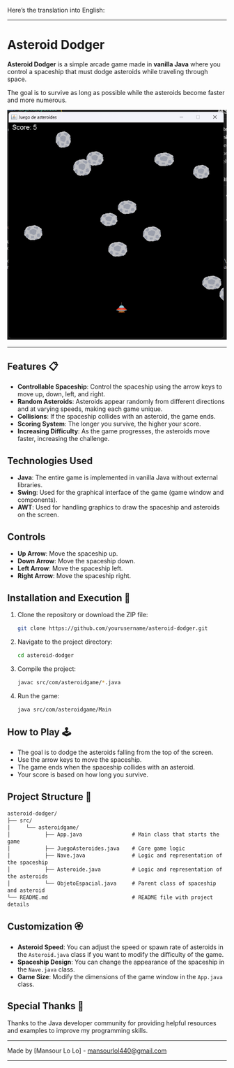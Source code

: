 Here’s the translation into English:

---

# Asteroid Dodger

**Asteroid Dodger** is a simple arcade game made in **vanilla Java** where you control a spaceship that must dodge asteroids while traveling through space.

The goal is to survive as long as possible while the asteroids become faster and more numerous.

![Img Interface](./src/interface.png)

---

## Features 📋

- **Controllable Spaceship**: Control the spaceship using the arrow keys to move up, down, left, and right.
- **Random Asteroids**: Asteroids appear randomly from different directions and at varying speeds, making each game unique.
- **Collisions**: If the spaceship collides with an asteroid, the game ends.
- **Scoring System**: The longer you survive, the higher your score.
- **Increasing Difficulty**: As the game progresses, the asteroids move faster, increasing the challenge.
  
## Technologies Used

- **Java**: The entire game is implemented in vanilla Java without external libraries.
- **Swing**: Used for the graphical interface of the game (game window and components).
- **AWT**: Used for handling graphics to draw the spaceship and asteroids on the screen.
  
## Controls

- **Up Arrow**: Move the spaceship up.
- **Down Arrow**: Move the spaceship down.
- **Left Arrow**: Move the spaceship left.
- **Right Arrow**: Move the spaceship right.

## Installation and Execution 🔧

1. Clone the repository or download the ZIP file:
    ```bash
    git clone https://github.com/yourusername/asteroid-dodger.git
    ```
2. Navigate to the project directory:
    ```bash
    cd asteroid-dodger
    ```
3. Compile the project:
    ```bash
    javac src/com/asteroidgame/*.java
    ```
4. Run the game:
    ```bash
    java src/com/asteroidgame/Main
    ```

## How to Play 🕹️

- The goal is to dodge the asteroids falling from the top of the screen.
- Use the arrow keys to move the spaceship.
- The game ends when the spaceship collides with an asteroid.
- Your score is based on how long you survive.
  
## Project Structure 🔩

```
asteroid-dodger/
├── src/
│     └── asteroidgame/
│           ├── App.java                # Main class that starts the game
│           ├── JuegoAsteroides.java    # Core game logic
│           ├── Nave.java               # Logic and representation of the spaceship
│           ├── Asteroide.java          # Logic and representation of the asteroids
│           └── ObjetoEspacial.java     # Parent class of spaceship and asteroid
└── README.md                           # README file with project details
```

## Customization 🏵️

- **Asteroid Speed**: You can adjust the speed or spawn rate of asteroids in the `Asteroid.java` class if you want to modify the difficulty of the game.
- **Spaceship Design**: You can change the appearance of the spaceship in the `Nave.java` class.
- **Game Size**: Modify the dimensions of the game window in the `App.java` class.

## Special Thanks 🎁

Thanks to the Java developer community for providing helpful resources and examples to improve my programming skills.

---

Made by [Mansour Lo Lo] - mansourlol440@gmail.com

---